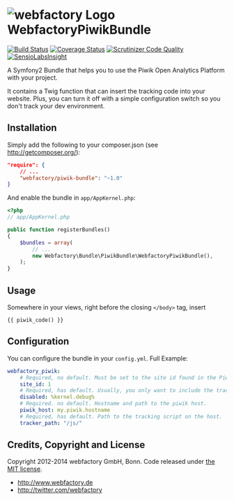 ![webfactory Logo](http://www.webfactory.de/bundles/webfactorytwiglayout/img/logo.png) WebfactoryPiwikBundle
============

[![Build Status](https://travis-ci.org/webfactory/piwik-bundle.svg?branch=master)](https://travis-ci.org/webfactory/piwik-bundle)
[![Coverage Status](https://coveralls.io/repos/webfactory/piwik-bundle/badge.png?branch=master)](https://coveralls.io/r/webfactory/piwik-bundle?branch=master)
[![Scrutinizer Code Quality](https://scrutinizer-ci.com/g/webfactory/piwik-bundle/badges/quality-score.png?b=master)](https://scrutinizer-ci.com/g/webfactory/piwik-bundle/?branch=master)
[![SensioLabsInsight](https://insight.sensiolabs.com/projects/b6cd0ffd-e116-43c0-ba58-fbb70371bd6b/mini.png)](https://insight.sensiolabs.com/projects/b6cd0ffd-e116-43c0-ba58-fbb70371bd6b)

A Symfony2 Bundle that helps you to use the Piwik Open Analytics Platform with your project.

It contains a Twig function that can insert the tracking code into your website. Plus, you can turn it off with a simple configuration switch so you don't track your dev environment.


Installation
------------
Simply add the following to your composer.json (see http://getcomposer.org/):

```json
"require": {
    // ...
    "webfactory/piwik-bundle": "~1.0"
}
```

And enable the bundle in `app/AppKernel.php`:

```php
<?php
// app/AppKernel.php

public function registerBundles()
{
    $bundles = array(
        // ...
        new Webfactory\Bundle\PiwikBundle\WebfactoryPiwikBundle(),
    );
}
```


Usage
-----
Somewhere in your views, right before the closing `</body>` tag, insert 

	{{ piwik_code() }}


Configuration
-------------
You can configure the bundle in your `config.yml`. Full Example:

```yaml
webfactory_piwik:
    # Required, no default. Must be set to the site id found in the Piwik control panel
    site_id: 1
    # Required, has default. Usually, you only want to include the tracking code in a production environment
    disabled: %kernel.debug%
    # Required. no default. Hostname and path to the piwik host.
    piwik_host: my.piwik.hostname
    # Required, has default. Path to the tracking script on the host.
    tracker_path: "/js/"
```


Credits, Copyright and License
------------------------------
Copyright 2012-2014 webfactory GmbH, Bonn. Code released under [the MIT license](LICENSE).

- <http://www.webfactory.de>
- <http://twitter.com/webfactory>
